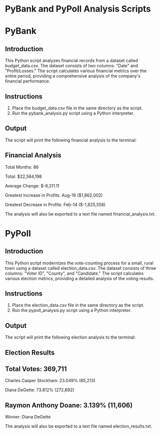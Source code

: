 # PyBank and PyPoll Analysis Scripts

# PyBank
## Introduction
This Python script analyzes financial records from a dataset called budget_data.csv. The dataset consists of two columns: "Date" and "Profit/Losses." The script calculates various financial metrics over the entire period, providing a comprehensive analysis of the company's financial performance.

## Instructions
1. Place the budget_data.csv file in the same directory as the script.
2. Run the pybank_analysis.py script using a Python interpreter.
## Output
The script will print the following financial analysis to the terminal:

Financial Analysis
----------------------------

Total Months: 86

Total: $22,564,198

Average Change: $-8,311.11

Greatest Increase in Profits: Aug-16 ($1,862,002)

Greatest Decrease in Profits: Feb-14 ($-1,825,558)

The analysis will also be exported to a text file named financial_analysis.txt.

# PyPoll
## Introduction
This Python script modernizes the vote-counting process for a small, rural town using a dataset called election_data.csv. The dataset consists of three columns: "Voter ID", "County", and "Candidate." The script calculates various election metrics, providing a detailed analysis of the voting results.

## Instructions
1. Place the election_data.csv file in the same directory as the script.
2. Run the pypoll_analysis.py script using a Python interpreter.
## Output
The script will print the following election analysis to the terminal:

Election Results
-------------------------
Total Votes: 369,711
-------------------------

Charles Casper Stockham: 23.049% (85,213)

Diana DeGette: 73.812% (272,892)

Raymon Anthony Doane: 3.139% (11,606)
-------------------------

Winner: Diana DeGette

The analysis will also be exported to a text file named election_results.txt.
